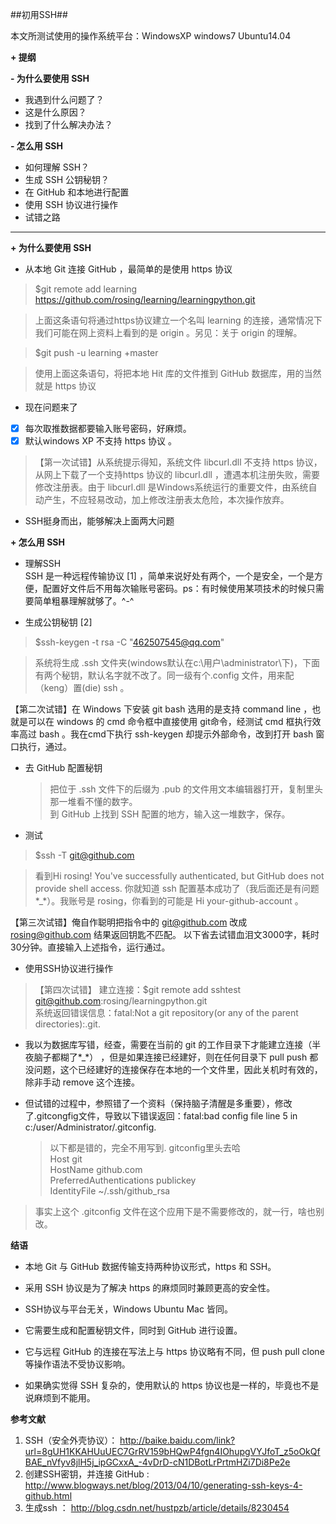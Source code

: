 ##初用SSH##

本文所测试使用的操作系统平台：WindowsXP windows7 Ubuntu14.04

**+ 提纲**

**- 为什么要使用 SSH**

- 我遇到什么问题了？
- 这是什么原因？
- 找到了什么解决办法？

**- 怎么用 SSH**

- 如何理解 SSH？
- 生成 SSH 公钥秘钥？
- 在 GitHub 和本地进行配置
- 使用 SSH 协议进行操作
- 试错之路

----------------------------------------------

**+ 为什么要使用 SSH**

-  从本地 Git 连接 GitHub ，最简单的是使用 https 协议

> $git remote add learning https://github.com/rosing/learning/learningpython.git 
   
 > 上面这条语句将通过https协议建立一个名叫 learning 的连接，通常情况下我们可能在网上资料上看到的是 origin 。另见：关于 origin 的理解。
 
> $git push -u learning +master  

> 使用上面这条语句，将把本地 Hit 库的文件推到 GitHub 数据库，用的当然就是 https 协议

- 现在问题来了
 - [X] 每次取推数据都要输入账号密码，好麻烦。
 - [X] 默认windows XP 不支持 https 协议 。 
 
  > 【第一次试错】从系统提示得知，系统文件 libcurl.dll 不支持 https 协议，从网上下载了一个支持https 协议的 libcurl.dll ，遭遇本机注册失败，需要修改注册表。由于 libcurl.dll 是Windows系统运行的重要文件，由系统自动产生，不应轻易改动，加上修改注册表太危险，本次操作放弃。

- SSH挺身而出，能够解决上面两大问题

**+ 怎么用 SSH**

- 理解SSH  
SSH 是一种远程传输协议 [1] ，简单来说好处有两个，一个是安全，一个是方便，配置好文件后不用每次输账号密码。ps：有时候使用某项技术的时候只需要简单粗暴理解就够了。^-^

- 生成公钥秘钥 [2]  
>$ssh-keygen -t rsa -C "462507545@qq.com"   
  
>系统将生成 .ssh 文件夹(windows默认在c:\用户\administrator\下)，下面有两个秘钥，默认名字就不改了。同一级有个.config 文件，用来配（keng）置(die) ssh 。  
>
【第二次试错】在 Windows 下安装 git bash 选用的是支持 command line ，也就是可以在 windows 的 cmd 命令框中直接使用 git命令，经测试 cmd 框执行效率高过 bash 。我在cmd下执行 ssh-keygen 却提示外部命令，改到打开 bash 窗口执行，通过。

- 去 GitHub 配置秘钥  

  > 把位于 .ssh 文件下的后缀为 .pub 的文件用文本编辑器打开，复制里头那一堆看不懂的数字。  
  > 到 GitHub 上找到 SSH 配置的地方，输入这一堆数字，保存。  
  
- 测试 
>$ssh -T git@github.com    

> 看到Hi rosing! You've successfully authenticated, but GitHub does not provide shell access. 你就知道 ssh 配置基本成功了（我后面还是有问题*_*）。我账号是 rosing，你看到的可能是 Hi your-github-account 。  
> 
【第三次试错】俺自作聪明把指令中的 git@github.com 改成 rosing@github.com 结果返回钥匙不匹配。 以下省去试错血泪文3000字，耗时30分钟。直接输入上述指令，运行通过。

- 使用SSH协议进行操作  
 > 【第四次试错】 建立连接：$git remote add sshtest git@github.com:rosing/learningpython.git  
系统返回错误信息：fatal:Not a git repository(or any of the parent directories):.git.   
>
- 我以为数据库写错，经查，需要在当前的 git 的工作目录下才能建立连接（半夜脑子都糊了*_*） ，但是如果连接已经建好，则在任何目录下 pull push 都没问题，这个已经建好的连接保存在本地的一个文件里，因此关机时有效的，除非手动 remove 这个连接。  
- 但试错的过程中，参照错了一个资料（保持脑子清醒是多重要），修改了.gitcongfig文件，导致以下错误返回：fatal:bad config file line 5 in c:/user/Administrator/.gitconfig.   


    >以下都是错的，完全不用写到. gitconfig里头去哈  
    >Host git  
    >HostName github.com  
    >PreferredAuthentications publickey    
    >IdentityFile ~/.ssh/github_rsa   

>事实上这个 .gitconfig 文件在这个应用下是不需要修改的，就一行，啥也别改。


**结语**

- 本地 Git 与 GitHub 数据传输支持两种协议形式，https 和 SSH。  

- 采用 SSH 协议是为了解决 https 的麻烦同时兼顾更高的安全性。

- SSH协议与平台无关，Windows Ubuntu Mac 皆同。

- 它需要生成和配置秘钥文件，同时到 GitHub 进行设置。  

- 它与远程 GitHub 的连接在写法上与 https 协议略有不同，但 push pull clone 等操作语法不受协议影响。  

- 如果确实觉得 SSH 复杂的，使用默认的 https 协议也是一样的，毕竟也不是说麻烦到不能用。






**参考文献**

1. SSH（安全外壳协议）： http://baike.baidu.com/link?url=8gUH1KKAHUuUEC7GrRV159bHQwP4fgn4IOhupgVYJfoT_z5oOkQfBAE_nVfyv8jlH5j_ipGCxxA_-4vDrD-cN1DBotLrPrtmHZi7Di8Pe2e
2. 创建SSH密钥，并连接 GitHub : http://www.blogways.net/blog/2013/04/10/generating-ssh-keys-4-github.html
3. 生成ssh ： http://blog.csdn.net/hustpzb/article/details/8230454
